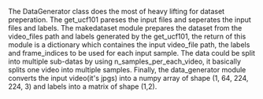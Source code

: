 The DataGenerator class does the most of heavy lifting for dataset preperation. 
The get_ucf101 pareses the input files and seperates the input files and labels. 
The makedataset module prepares the dataset from the video_files path and labels generated by the get_ucf101, 
the return of this module is a dictionary which containes the input video_file path, the labels 
and frame_indices to be used for each input sample. 
The data could be split into multiple sub-datas by using n_samples_per_each_video, it basically splits one video into multiple samples. 
Finally, the data_generator module converts the input video(it's jpgs) into a numpy array of shape (1, 64, 224, 224, 3) and labels into a matrix of shape (1,2).
